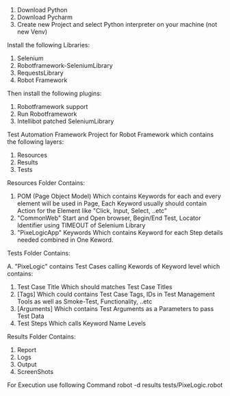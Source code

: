 1. Download Python
2. Download Pycharm
3. Create new Project and select Python interpreter on your machine (not new Venv)

Install the following Libraries:
  1. Selenium
  2. Robotframework-SeleniumLibrary
  3. RequestsLibrary
  4. Robot Framework
  
Then install the following plugins:
  1. Robotframework support
  2. Run Robotframework
  3. Intellibot patched SeleniumLibrary
  
Test Automation Framework Project for Robot Framework which contains the following layers:
1.	Resources
2.	Results 
3.	Tests


Resources Folder Contains:

1.	POM (Page Object Model) Which contains Keywords for each and every element will be used in Page, Each Keyword usually should contain Action for the Element like "Click, Input, Select, ..etc"
2.	"CommonWeb" Start and Open browser, Begin/End Test, Locator Identifier using TIMEOUT of Selenium Library
3.	"PixeLogicApp" Keywords Which contains Keyword for each Step details needed combined in One Keword.


Tests Folder Contains:

A.	"PixeLogic" contains Test Cases calling Kewords of Keyword level which contains:

1.	Test Case Title Which should matches Test Case Titles
2.	[Tags] Which could contains Test Case Tags, IDs in Test Management Tools as well as Smoke-Test, Functionality, ..etc
3.	[Arguments] Which contains Test Arguments as a Parameters to pass Test Data
4.	Test Steps Which calls Keyword Name Levels
    
Results Folder Contains:
1.	Report
2.	Logs
3.	Output
4.	ScreenShots
    
For Execution use following Command
    robot -d results tests/PixeLogic.robot
